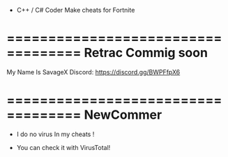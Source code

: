 - C++ / C# Coder Make cheats for Fortnite 


===================================
    Retrac Commig soon
===================================


My Name Is SavageX 
Discord:                               https://discord.gg/BWPFfpX6


===================================
            NewCommer
===================================



- I do no virus In my cheats ! 

- You can check it with VirusTotal!
